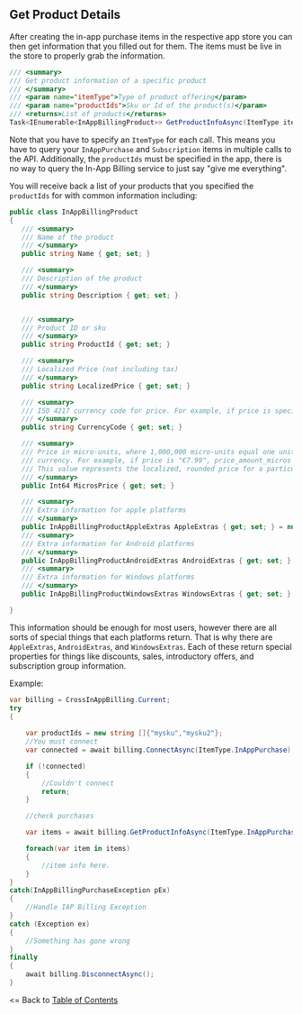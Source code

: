 ## Get Product Details

After creating the in-app purchase items in the respective app store you can then get information that you filled out for them. The items must be live in the store to properly grab the information. 

```csharp
/// <summary>
/// Get product information of a specific product
/// </summary>
/// <param name="itemType">Type of product offering</param>
/// <param name="productIds">Sku or Id of the product(s)</param>
/// <returns>List of products</returns>
Task<IEnumerable<InAppBillingProduct>> GetProductInfoAsync(ItemType itemType, params string[] productIds);
```
Note that you have to specify an `ItemType` for each call. This means you have to query your `InAppPurchase` and `Subscription` items in multiple calls to the API. Additionally, the `productIds` must be specified in the app, there is no way to query the In-App Billing service to just say "give me everything".

 You will receive back a list of your products that you specified the `productIds` for with common information including:

 ```csharp
public class InAppBillingProduct
{
    /// <summary>
    /// Name of the product
    /// </summary>
    public string Name { get; set; }

    /// <summary>
    /// Description of the product
    /// </summary>
    public string Description { get; set; }


    /// <summary>
    /// Product ID or sku
    /// </summary>
    public string ProductId { get; set; }

    /// <summary>
    /// Localized Price (not including tax)
    /// </summary>
    public string LocalizedPrice { get; set; }

    /// <summary>
    /// ISO 4217 currency code for price. For example, if price is specified in British pounds sterling is "GBP".
    /// </summary>
    public string CurrencyCode { get; set; }

    /// <summary>
    /// Price in micro-units, where 1,000,000 micro-units equal one unit of the 
    /// currency. For example, if price is "€7.99", price_amount_micros is "7990000". 
    /// This value represents the localized, rounded price for a particular currency.
    /// </summary>
    public Int64 MicrosPrice { get; set; }

    /// <summary>
    /// Extra information for apple platforms
    /// </summary>
    public InAppBillingProductAppleExtras AppleExtras { get; set; } = null;
    /// <summary>
    /// Extra information for Android platforms
    /// </summary>
    public InAppBillingProductAndroidExtras AndroidExtras { get; set; } = null;
    /// <summary>
    /// Extra information for Windows platforms
    /// </summary>
    public InAppBillingProductWindowsExtras WindowsExtras { get; set; } = null;

}
```
 
This information should be enough for most users, however there are all sorts of special things that each platforms return. That is why there are `AppleExtras`, `AndroidExtras`, and `WindowsExtras`. Each of these return special properties for things like discounts, sales, introductory offers, and subscription group information.

Example:
```csharp
var billing = CrossInAppBilling.Current;
try
{ 
    
    var productIds = new string []{"mysku","mysku2"};
    //You must connect
    var connected = await billing.ConnectAsync(ItemType.InAppPurchase);

    if (!connected)
    {
        //Couldn't connect
        return;
    }

    //check purchases

    var items = await billing.GetProductInfoAsync(ItemType.InAppPurchase, productIds);

    foreach(var item in items)
    {
        //item info here.
    }
}
catch(InAppBillingPurchaseException pEx)
{
    //Handle IAP Billing Exception
}
catch (Exception ex)
{
    //Something has gone wrong
}
finally
{    
    await billing.DisconnectAsync();
}
```

<= Back to [Table of Contents](README.md)